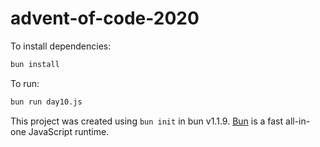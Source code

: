 # advent-of-code-2020

To install dependencies:

```bash
bun install
```

To run:

```bash
bun run day10.js
```

This project was created using `bun init` in bun v1.1.9. [Bun](https://bun.sh) is a fast all-in-one JavaScript runtime.

